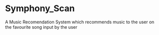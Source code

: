 # Symphony_Scan
A Music Recomendation System which recommends music to the user on the favourite song input by the user
